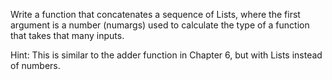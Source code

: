 Write a function that concatenates a sequence of Lists, where the first argument is a number (numargs) used to calculate the type of a function that takes that many inputs.  

Hint:
This is similar to the adder function in Chapter 6, but with Lists instead of numbers.
